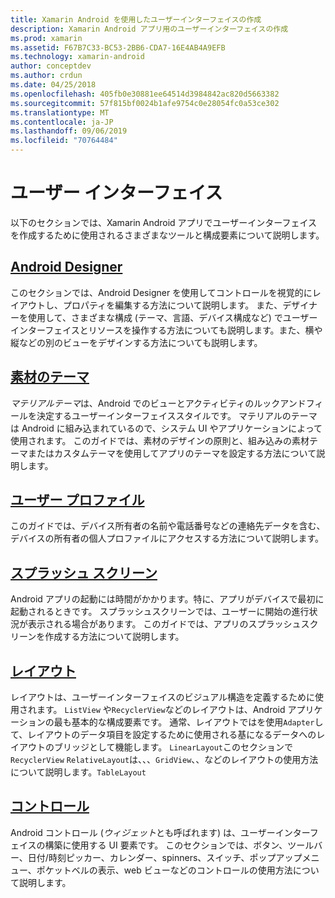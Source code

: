 ```yaml
---
title: Xamarin Android を使用したユーザーインターフェイスの作成
description: Xamarin Android アプリ用のユーザーインターフェイスの作成
ms.prod: xamarin
ms.assetid: F67B7C33-BC53-2BB6-CDA7-16E4AB4A9EFB
ms.technology: xamarin-android
author: conceptdev
ms.author: crdun
ms.date: 04/25/2018
ms.openlocfilehash: 405fb0e30881ee64514d3984842ac820d5663382
ms.sourcegitcommit: 57f815bf0024b1afe9754c0e28054fc0a53ce302
ms.translationtype: MT
ms.contentlocale: ja-JP
ms.lasthandoff: 09/06/2019
ms.locfileid: "70764484"
---
```

# <a name="user-interface"></a>ユーザー インターフェイス

以下のセクションでは、Xamarin Android アプリでユーザーインターフェイスを作成するために使用されるさまざまなツールと構成要素について説明します。

## <a name="android-designerandroiduser-interfaceandroid-designerindexmd"></a>[Android Designer](~/android/user-interface/android-designer/index.md)

このセクションでは、Android Designer を使用してコントロールを視覚的にレイアウトし、プロパティを編集する方法について説明します。 また、デザイナーを使用して、さまざまな構成 (テーマ、言語、デバイス構成など) でユーザーインターフェイスとリソースを操作する方法についても説明します。また、横や縦などの別のビューをデザインする方法についても説明します。

## <a name="material-themeandroiduser-interfacematerial-thememd"></a>[素材のテーマ](~/android/user-interface/material-theme.md)

*マテリアルテーマ*は、Android でのビューとアクティビティのルックアンドフィールを決定するユーザーインターフェイススタイルです。 マテリアルのテーマは Android に組み込まれているので、システム UI やアプリケーションによって使用されます。 このガイドでは、素材のデザインの原則と、組み込みの素材テーマまたはカスタムテーマを使用してアプリのテーマを設定する方法について説明します。

## <a name="user-profileandroiduser-interfaceuser-profilemd"></a>[ユーザー プロファイル](~/android/user-interface/user-profile.md)

このガイドでは、デバイス所有者の名前や電話番号などの連絡先データを含む、デバイスの所有者の個人プロファイルにアクセスする方法について説明します。

## <a name="splash-screenandroiduser-interfacesplash-screenmd"></a>[スプラッシュ スクリーン](~/android/user-interface/splash-screen.md)

Android アプリの起動には時間がかかります。特に、アプリがデバイスで最初に起動されるときです。 スプラッシュスクリーンでは、ユーザーに開始の進行状況が表示される場合があります。 このガイドでは、アプリのスプラッシュスクリーンを作成する方法について説明します。

## <a name="layoutsandroiduser-interfacelayoutsindexmd"></a>[レイアウト](~/android/user-interface/layouts/index.md)

レイアウトは、ユーザーインターフェイスのビジュアル構造を定義するために使用されます。
`ListView` や`RecyclerView`などのレイアウトは、Android アプリケーションの最も基本的な構成要素です。 通常、レイアウトではを使用`Adapter`して、レイアウトのデータ項目を設定するために使用される基になるデータへのレイアウトのブリッジとして機能します。 `LinearLayout`このセクションで`RecyclerView` `RelativeLayout`は、、、`GridView`、、などのレイアウトの使用方法について説明します。`TableLayout`

## <a name="controlsandroiduser-interfacecontrolsindexmd"></a>[コントロール](~/android/user-interface/controls/index.md)

Android コントロール (*ウィジェット*とも呼ばれます) は、ユーザーインターフェイスの構築に使用する UI 要素です。 このセクションでは、ボタン、ツールバー、日付/時刻ピッカー、カレンダー、spinners、スイッチ、ポップアップメニュー、ポケットベルの表示、web ビューなどのコントロールの使用方法について説明します。

